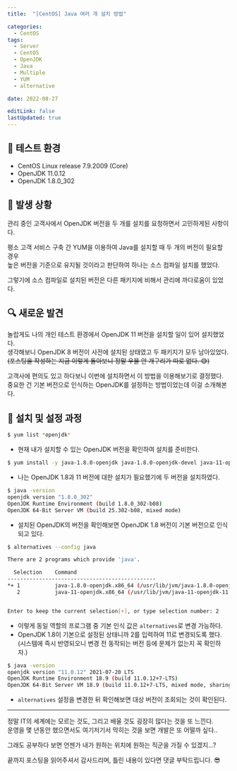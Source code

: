 ```yaml
---
title:  "[CentOS] Java 여러 개 설치 방법" 

categories:
  - CentOS
tags:
  - Server
  - CentOS
  - OpenJDK
  - Java
  - Multiple
  - YUM
  - alternative

date: 2022-08-27

editLink: false
lastUpdated: true
---
```


## 🎇 테스트 환경
- CentOS Linux release 7.9.2009 (Core)
- OpenJDK 11.0.12
- OpenJDK 1.8.0_302

## 🤔 발생 상황
관리 중인 고객사에서 OpenJDK 버전을 두 개를 설치를 요청하면서 고민하게된 사항이다.

평소 고객 서비스 구축 간 YUM을 이용하여 Java를 설치할 때 두 개의 버전이 필요할 경우   
높은 버전을 기준으로 유지될 것이라고 판단하여 하나는 소스 컴파일 설치를 했었다.  

그렇기에 소스 컴파일로 설치된 버전은 다른 패키지에 비해서 관리에 까다로움이 있었다.

## 🔍 새로운 발견
놀랍게도 나의 개인 테스트 환경에서 OpenJDK 11 버전을 설치할 일이 있어 설치했었다.  
생각해보니 OpenJDK 8 버전이 사전에 설치된 상태였고 두 패키지가 모두 남아있었다.  
~~(포스팅을 작성하는 지금 이렇게 돌아보니 정말 우물 안 개구리가 따로 없다. 😅)~~

고객사에 편의도 있고 하다보니 이번에 설치하면서 이 방법을 이용해보기로 결정했다.  
중요한 건 기본 버전으로 인식하는 OpenJDK를 설정하는 방법이었는데 이걸 소개해본다.

## 🔧 설치 및 설정 과정

```bash
$ yum list *openjdk*
```
- 현재 내가 설치할 수 있는 OpenJDK 버전을 확인하여 설치를 준비한다.

```bash
$ yum install -y java-1.8.0-openjdk java-1.8.0-openjdk-devel java-11-openjdk java-11-openjdk-devel
```
- 나는 OpenJDK 1.8과 11 버전에 대한 설치가 필요했기에 두 버전을 설치하였다.

```bash
$ java -version
openjdk version "1.8.0_302"
OpenJDK Runtime Environment (build 1.8.0_302-b08)
OpenJDK 64-Bit Server VM (build 25.302-b08, mixed mode)
```
- 설치된 OpenJDK의 버전을 확인해보면 OpenJDK 1.8 버전이 기본 버전으로 인식되고 있다.

```bash
$ alternatives --config java

There are 2 programs which provide 'java'.

  Selection    Command
-----------------------------------------------
*+ 1           java-1.8.0-openjdk.x86_64 (/usr/lib/jvm/java-1.8.0-openjdk-1.8.0.302.b08-0.el7_9.x86_64/jre/bin/java)
   2           java-11-openjdk.x86_64 (/usr/lib/jvm/java-11-openjdk-11.0.12.0.7-0.el7_9.x86_64/bin/java)


Enter to keep the current selection[+], or type selection number: 2
```
- 이렇게 동일 역할의 프로그램 중 기본 인식 값은 `alternatives`로 변경 가능하다.
- OpenJDK 1.8이 기본으로 설정된 상태니까 2를 입력하여 11로 변경되도록 했다.  
(시스템에 즉시 반영되오니 변경 전 동작되는 버전 등에 문제가 없는지 꼭 확인하자.)

```bash
$ java -version
openjdk version "11.0.12" 2021-07-20 LTS
OpenJDK Runtime Environment 18.9 (build 11.0.12+7-LTS)
OpenJDK 64-Bit Server VM 18.9 (build 11.0.12+7-LTS, mixed mode, sharing)
```
- `alternatives` 설정을 변경한 뒤 확인해보면 대상 버전이 조회되는 것이 확인된다.

---

정말 IT의 세계에는 모르는 것도, 그리고 배울 것도 굉장히 많다는 것을 또 느낀다.  
운영을 몇 년동안 했으면서도 여기저기서 막히는 것을 보면 개발은 또 어떨까 싶다..

그래도 공부하다 보면 언젠가 내가 원하는 위치에 원하는 직군을 가질 수 있겠지...?

끝까지 포스팅을 읽어주셔서 감사드리며, 틀린 내용이 있다면 댓글 부탁드립니다. 😎
